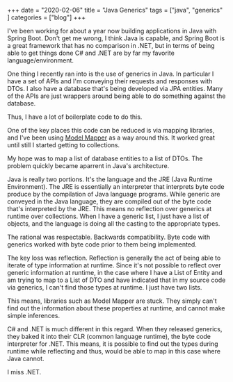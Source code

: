 +++ 
date = "2020-02-06"
title = "Java Generics"
tags = ["java", "generics" ]
categories = ["blog"]
+++

I've been working for about a year now building applications in Java with Spring Boot.  Don't get me wrong, I think Java is capable, and Spring Boot is a great framework that has no comparison in .NET, but in terms of being able to get things done C# and .NET are by far my favorite language/environment. 

One thing I recently ran into is the use of generics in Java.  In particular I have a set of APIs and I'm conveying their requests and responses with DTOs.  I also have a database that's being developed via JPA entities.  Many of the APIs are just wrappers around being able to do something against the database.

Thus, I have a lot of boilerplate code to do this.

One of the key places this code can be reduced is via mapping libraries, and I've been using [Model Mapper](http://modelmapper.org/) as a way around this.  It worked great until still I started getting to collections.

My hope was to map a list of database entities to a list of DTOs.  The problem quickly became aparrent in Java's architecture.

Java is really two portions.  It's the language and the JRE (Java Runtime Environment).  The JRE is essentially an interpreter that interprets byte code produce by the compilation of Java language programs.  While generic are conveyed in the Java language, they are compiled out of the byte code that's interpreted by the JRE.  This means no reflection over generics at runtime over collections.  When I have a generic list, I just have a list of objects, and the language is doing all the casting to the appropriate types.

The rational was respectable.  Backwards compatibility.  Byte code with generics worked with byte code prior to them being implemented.

The key loss was reflection.  Reflection is generally the act of being able to iterate of type information at runtime.  Since it's not possible to reflect over generic information at runtime, in the case where I have a List of Entity and am trying to map to a List of DTO and have indicated that in my source code via generics, I can't find those types at runtime.  I just have two lists.

This means, libraries such as Model Mapper are stuck.  They simply can't find out the information about these properties at runtime, and cannot make simple inferences.

C# and .NET is much different in this regard.  When they released generics, they baked it into their CLR (common language runtime), the byte code interpreter for .NET.  This means, it is possible to find out the types during runtime while reflecting and thus, would be able to map in this case where Java cannot.

I miss .NET.